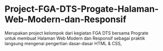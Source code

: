 # Project-FGA-DTS-Progate-Halaman-Web-Modern-dan-Responsif
Merupakan project kelompok dari kegiatan FGA DTS bersama Prograte untuk membuat Halaman Web Modern dan Responsif sebagai praktik langsung mengenai pengertian dasar-dasar HTML &amp; CSS,
